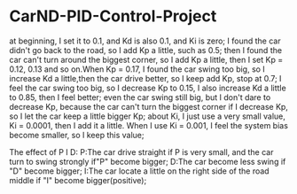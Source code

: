 # CarND-PID-Control-Project
at beginning, I set it to 0.1, and Kd is also 0.1, and Ki is zero;
I found the car didn't go back to the road, so I add Kp a little, such as 0.5;
then I found the  car can't turn around the biggest corner, so I add Kp a little, then I set Kp = 0.12, 0.13 and so on.When Kp = 0.17, I found the car swing too big, so I increase Kd a little,then the car drive better, so I keep add Kp, stop at 0.7;
I feel the car swing too big, so I decrease Kp to 0.15, I also increase Kd a little to 0.85, then I feel better;
even the car swing still big, but I don't dare to decrease Kp, because the car can't turn the biggest corner if I decrease Kp, so I let the car keep a little bigger Kp;
about Ki, I just use a very small value, Ki = 0.0001, then I add it a little. When I use Ki = 0.001, I feel the system bias become smaller, so I keep this value;

The effect of P I D:
P:The car drive straight if P is very small, and the car turn to swing strongly if"P" become bigger;
D:The car become less swing if "D" become bigger;
I:The car locate a little on the right side of the road middle if "I" become bigger(positive);
